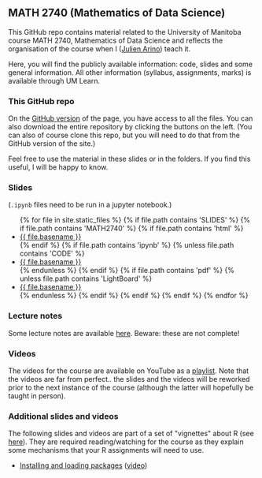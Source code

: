 ## MATH 2740 (Mathematics of Data Science)

This GitHub repo contains material related to the University of Manitoba course MATH 2740, Mathematics of Data Science and reflects the organisation of the course when I ([Julien Arino](https://julien-arino.github.io/)) teach it.

Here, you will find the publicly available information: code, slides and some general information. All other information (syllabus, assignments, marks) is available through UM Learn.

### This GitHub repo

On the [GitHub version](https://github.com/julien-arino/math-of-data-science/) of the page, you have access to all the files. You can also download the entire repository by clicking the buttons on the left. (You can also of course clone this repo, but you will need to do that from the GitHub version of the site.)

Feel free to use the material in these slides or in the folders. If you find this useful, I will be happy to know.

### Slides
(`.ipynb` files need to be run in a jupyter notebook.)

<ul>
{% for file in site.static_files %}
  {% if file.path contains 'SLIDES' %}
    {% if file.path contains 'MATH2740' %}
      {% if file.path contains 'html' %}
        <li><a href="https://julien-arino.github.io/math-of-data-science/SLIDES/{{ file.basename }}.html">{{ file.basename }}</a></li>
      {% endif %}
      {% if file.path contains 'ipynb' %}
        {% unless file.path contains 'CODE' %}
          <li><a href="https://julien-arino.github.io/math-of-data-science/SLIDES/{{ file.basename }}.ipynb">{{ file.basename }}</a></li>
        {% endunless %}
      {% endif %}
      {% if file.path contains 'pdf' %}
        {% unless file.path contains 'LightBoard' %}
          <li><a href="https://julien-arino.github.io/math-of-data-science/SLIDES/{{ file.basename }}.pdf">{{ file.basename }}</a></li>
        {% endunless %}
      {% endif %}
    {% endif %}
  {% endif %}
{% endfor %}
</ul>

### Lecture notes

Some lecture notes are available [here](lecture-notes/MATH2740.pdf). Beware: these are not complete!

### Videos

The videos for the course are available on YouTube as a [playlist](https://youtube.com/playlist?list=PLfRaznSpWo2vQAn1jVyueTuAiryDaxkH3). Note that the videos are far from perfect.. the slides and the videos will be reworked prior to the next instance of the course (although the latter will hopefully be taught in person).

### Additional slides and videos

The following slides and videos are part of a set of "vignettes" about R (see [here](https://julien-arino.github.io/R-for-modellers/)). They are required reading/watching for the course as they explain some mechanisms that your R assignments will need to use.

- [Installing and loading packages](https://julien-arino.github.io/R-for-modellers/SLIDES/vignette-03-installing-using-packages.html) ([video](https://youtu.be/WPYHU2G7U7Q))